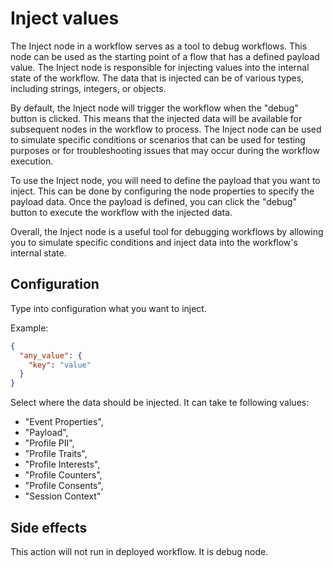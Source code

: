 # Inject values

The Inject node in a workflow serves as a tool to debug workflows. This node can be used as the starting point of a flow
that has a defined payload value. The Inject node is responsible for injecting values into the internal state of the
workflow. The data that is injected can be of various types, including strings, integers, or objects.

By default, the Inject node will trigger the workflow when the "debug" button is clicked. This means that the injected
data will be available for subsequent nodes in the workflow to process. The Inject node can be used to simulate specific
conditions or scenarios that can be used for testing purposes or for troubleshooting issues that may occur during the
workflow execution.

To use the Inject node, you will need to define the payload that you want to inject. This can be done by configuring the
node properties to specify the payload data. Once the payload is defined, you can click the "debug" button to execute
the workflow with the injected data.

Overall, the Inject node is a useful tool for debugging workflows by allowing you to simulate specific conditions and
inject data into the workflow's internal state.

## Configuration

Type into configuration what you want to inject.

Example:

```json
{
  "any_value": {
    "key": "value"
  }
}
```

Select where the data should be injected. It can take te following values:

* "Event Properties",
* "Payload",
* "Profile PII",
* "Profile Traits",
* "Profile Interests",
* "Profile Counters",
* "Profile Consents",
* "Session Context"

## Side effects

This action will not run in deployed workflow. It is debug node. 